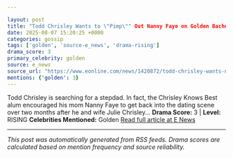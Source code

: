 ```yaml
---

layout: post
title: "Todd Chrisley Wants to \"Pimp\"" Out Nanny Faye on Golden Bachelorette""
date: 2025-08-07 15:20:25 +0000
categories: gossip
tags: ['golden', 'source-e_news', 'drama-rising']
drama_score: 3
primary_celebrity: golden
source: e_news
source_url: "https://www.eonline.com/news/1420872/todd-chrisley-wants-nanny-faye-on-golden-bachelorette?cmpid=rss-syndicate-genericrss-us-top_stories""
mentions: {'golden': 3}
---
```


Todd Chrisley is searching for a stepdad. In fact, the Chrisley Knows Best alum encouraged his mom Nanny Faye to get back into the dating scene over two months after he and wife Julie Chrisley... **Drama Score:** 3 | **Level:** RISING **Celebrities Mentioned:** Golden [Read full article at E News](https://www.eonline.com/news/1420872/todd-chrisley-wants-nanny-faye-on-golden-bachelorette?cmpid=rss-syndicate-genericrss-us-top_stories)

---

*This post was automatically generated from RSS feeds. Drama scores are calculated based on mention frequency and source reliability.*